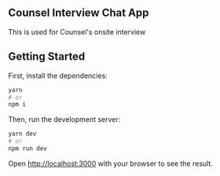 ## Counsel Interview Chat App

This is used for Counsel's onsite interview

## Getting Started

First, install the dependencies:

```bash
yarn
# or
npm i
```

Then, run the development server:

```bash
yarn dev
# or
npm run dev
```

Open [http://localhost:3000](http://localhost:3000) with your browser to see the result.
